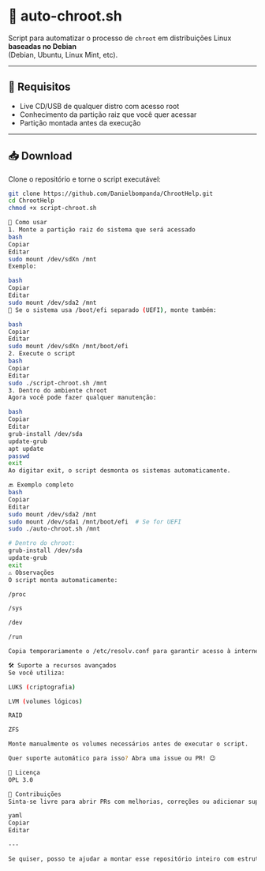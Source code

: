 # 🔧 auto-chroot.sh

Script para automatizar o processo de `chroot` em distribuições Linux **baseadas no Debian**  
(Debian, Ubuntu, Linux Mint, etc).

---

## 📌 Requisitos

- Live CD/USB de qualquer distro com acesso root
- Conhecimento da partição raiz que você quer acessar
- Partição montada antes da execução

---

## 📥 Download

Clone o repositório e torne o script executável:

```bash
git clone https://github.com/Danielbompanda/ChrootHelp.git
cd ChrootHelp
chmod +x script-chroot.sh

🚀 Como usar
1. Monte a partição raiz do sistema que será acessado
bash
Copiar
Editar
sudo mount /dev/sdXn /mnt
Exemplo:

bash
Copiar
Editar
sudo mount /dev/sda2 /mnt
📌 Se o sistema usa /boot/efi separado (UEFI), monte também:

bash
Copiar
Editar
sudo mount /dev/sdXn /mnt/boot/efi
2. Execute o script
bash
Copiar
Editar
sudo ./script-chroot.sh /mnt
3. Dentro do ambiente chroot
Agora você pode fazer qualquer manutenção:

bash
Copiar
Editar
grub-install /dev/sda
update-grub
apt update
passwd
exit
Ao digitar exit, o script desmonta os sistemas automaticamente.

🔙 Exemplo completo
bash
Copiar
Editar
sudo mount /dev/sda2 /mnt
sudo mount /dev/sda1 /mnt/boot/efi  # Se for UEFI
sudo ./auto-chroot.sh /mnt

# Dentro do chroot:
grub-install /dev/sda
update-grub
exit
⚠️ Observações
O script monta automaticamente:

/proc

/sys

/dev

/run

Copia temporariamente o /etc/resolv.conf para garantir acesso à internet dentro do chroot.

🛠️ Suporte a recursos avançados
Se você utiliza:

LUKS (criptografia)

LVM (volumes lógicos)

RAID

ZFS

Monte manualmente os volumes necessários antes de executar o script.

Quer suporte automático para isso? Abra uma issue ou PR! 😉

📄 Licença
OPL 3.0

🤝 Contribuições
Sinta-se livre para abrir PRs com melhorias, correções ou adicionar suporte para outras distros!

yaml
Copiar
Editar

---

Se quiser, posso te ajudar a montar esse repositório inteiro com estrutura e `.gitignore` básico. Deseja isso também?
